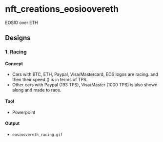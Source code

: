# nft_creations_eosioovereth
EOSIO over ETH

## Designs
### 1. Racing
#### Concept
* Cars with BTC, ETH, Paypal, Visa/Mastercard, EOS logos are racing. and then their speed () is in terms of TPS.
* Other cars with Paypal (193 TPS), Visa/Master (1000 TPS) is also shown along and made to race.

#### Tool
* Powerpoint

#### Output
* `eosioovereth_racing.gif`
